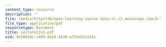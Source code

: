 ```yaml
---
content_type: resource
description: ''
file: /media/https%3A/open-learning-course-data-rc.s3.amazonaws.com/6-772-compound-semiconductor-devices-spring-2003/4e58b18cc4994e241638a755e57a1d1c_Lecture12v2.pdf
file_type: application/pdf
resourcetype: Document
title: Lecture12v2.pdf
uid: 4e58b18c-c499-4e24-1638-a755e57a1d1c
---
```

